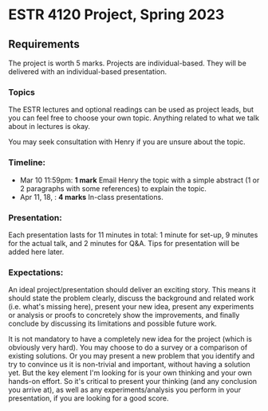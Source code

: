 # ESTR 4120 Project, Spring 2023

## Requirements

The project is worth 5 marks. Projects are individual-based. They will be delivered with an individual-based presentation.

### Topics
The ESTR lectures and optional readings can be used as project leads, but you can feel free to choose your own topic. Anything related to what we talk about in lectures is okay.

You may seek consultation with Henry if you are unsure about the topic.

### Timeline:
- Mar 10 11:59pm: **1 mark** Email Henry the topic with a simple abstract (1 or 2 paragraphs with some references) to explain the topic.
- Apr 11, 18, : **4 marks** In-class presentations.

### Presentation:
Each presentation lasts for 11 minutes in total: 1 minute for set-up, 9 minutes for the actual talk, and 2 minutes for Q&A. Tips for presentation will be added here later.

### Expectations:
An ideal project/presentation should deliver an exciting story. This means it should state the problem clearly, discuss the background and related work (i.e. what's missing here), present your new idea, present any experiments or analysis or proofs to concretely show the improvements, and finally conclude by discussing its limitations and possible future work.

It is not mandatory to have a completely new idea for the project (which is obviously very hard). You may choose to do a survey or a comparison of existing solutions. Or you may present a new problem that you identify and try to convince us it is non-trivial and important, without having a solution yet. But the key element I'm looking for is your own thinking and your own hands-on effort. So it's critical to present your thinking (and any conclusion you arrive at), as well as any experiments/analysis you perform in your presentation, if you are looking for a good score.
